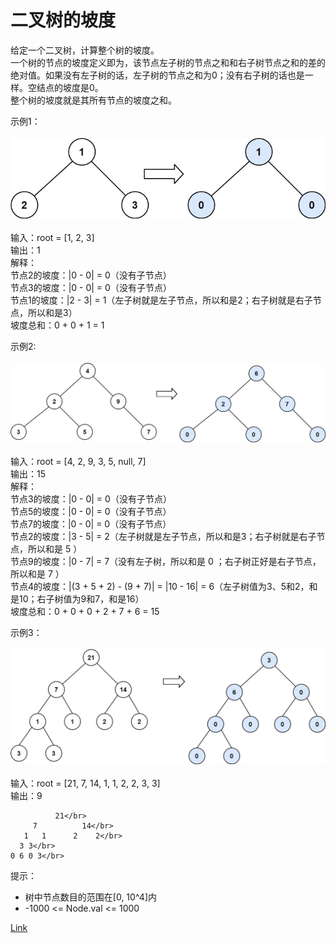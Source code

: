 <h1>二叉树的坡度</h1>

给定一个二叉树，计算整个树的坡度。</br>
一个树的节点的坡度定义即为，该节点左子树的节点之和和右子树节点之和的差的绝对值。如果没有左子树的话，左子树的节点之和为0；没有右子树的话也是一样。空结点的坡度是0。</br>
整个树的坡度就是其所有节点的坡度之和。</br>

示例1：</br>
</br>![](./image/1.jpg)</br></br>
输入：root = [1, 2, 3]</br>
输出：1</br>
解释：</br>
节点2的坡度：|0 - 0| = 0（没有子节点）</br>
节点3的坡度：|0 - 0| = 0（没有子节点）</br>
节点1的坡度：|2 - 3| = 1（左子树就是左子节点，所以和是2；右子树就是右子节点，所以和是3）</br>
坡度总和：0 + 0 + 1 = 1</br>

示例2:</br>
</br>![](./image/2.jpg)</br></br>
输入：root = [4, 2, 9, 3, 5, null, 7]</br>
输出：15</br>
解释：</br>
节点3的坡度：|0 - 0| = 0（没有子节点）</br>
节点5的坡度：|0 - 0| = 0（没有子节点）</br>
节点7的坡度：|0 - 0| = 0（没有子节点）</br>
节点2的坡度：|3 - 5| = 2（左子树就是左子节点，所以和是3；右子树就是右子节点，所以和是 5 ）</br>
节点9的坡度：|0 - 7| = 7（没有左子树，所以和是 0 ；右子树正好是右子节点，所以和是 7 ）</br>
节点4的坡度：|(3 + 5 + 2) - (9 + 7)| = |10 - 16| = 6（左子树值为3、5和2，和是10；右子树值为9和7，和是16）</br>
坡度总和：0 + 0 + 0 + 2 + 7 + 6 = 15</br>

示例3：</br>
</br>![](./image/3.jpg)</br></br>
输入：root = [21, 7, 14, 1, 1, 2, 2, 3, 3]</br>
输出：9</br>

              21</br>
         7          14</br>
       1   1      2    2</br>
      3 3</br>
    0 6 0 3</br>

提示：
- 树中节点数目的范围在[0, 10^4]内
- -1000 <= Node.val <= 1000

[Link](https://leetcode.cn/problems/binary-tree-tilt/)